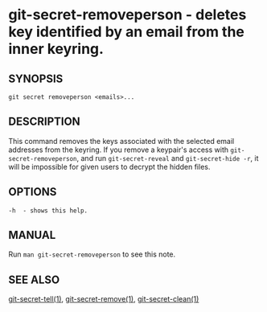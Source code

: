 git-secret-removeperson - deletes key identified by an email from the inner keyring.
==================================================================================

## SYNOPSIS

    git secret removeperson <emails>...


## DESCRIPTION
This command removes the keys associated with the selected email addresses from the keyring.
If you remove a keypair's access with `git-secret-removeperson`, and run `git-secret-reveal` and `git-secret-hide -r`,
it will be impossible for given users to decrypt the hidden files.


## OPTIONS

    -h  - shows this help.


## MANUAL

Run `man git-secret-removeperson` to see this note.


## SEE ALSO

[git-secret-tell(1)](http://git-secret.io/git-secret-tell), [git-secret-remove(1)](http://git-secret.io/git-secret-remove),
[git-secret-clean(1)](http://git-secret.io/git-secret-clean)
